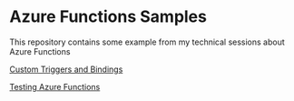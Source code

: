 # Azure Functions Samples

This repository contains some example from my technical sessions about Azure Functions

<a href="CustomTriggerAndBinding/README.md" target="_blank">Custom Triggers and Bindings</a>

<a href="testingAzureFunctions/README.md" target="_blank">Testing Azure Functions</a>
